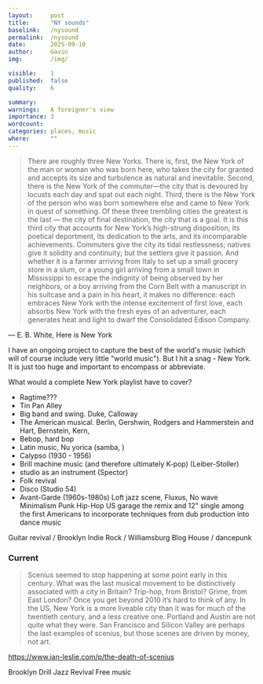 ```yaml
---
layout:     post
title:      "NY sounds"
baselink:   /nysound
permalink:  /nysound
date:       2025-09-10
author:     Gavin
img:        /img/

visible:    1
published:  false
quality:    6

summary:    
warnings: 	A foreigner's view
importance: 3
wordcount:  
categories: places, music
where:      ""
---
```



> There are roughly three New Yorks. There is, first, the New York of the man or woman who was born here, who takes the city for granted and accepts its size and turbulence as natural and inevitable. Second, there is the New York of the commuter—the city that is devoured by locusts each day and spat out each night. Third, there is the New York of the person who was born somewhere else and came to New York in quest of something. Of these three trembling cities the greatest is the last — the city of final destination, the city that is a goal. It is this third city that accounts for New York’s high-strung disposition, its poetical deportment, its dedication to the arts, and its incomparable achievements. Commuters give the city its tidal restlessness; natives give it solidity and continuity; but the settlers give it passion. And whether it is a farmer arriving from Italy to set up a small grocery store in a slum, or a young girl arriving from a small town in Mississippi to escape the indignity of being observed by her neighbors, or a boy arriving from the Corn Belt with a manuscript in his suitcase and a pain in his heart, it makes no difference: each embraces New York with the intense excitement of first love, each absorbs New York with the fresh eyes of an adventurer, each generates heat and light to dwarf the Consolidated Edison Company.

— E. B. White, Here is New York



I have an ongoing project to capture the best of the world's music (which will of course include very little "world music"). But I hit a snag - New York. It is just too huge and important to encompass or abbreviate.

What would a complete New York playlist have to cover?

* Ragtime???
* Tin Pan Alley
* Big band and swing. Duke, Calloway
* The American musical. Berlin, Gershwin, Rodgers and Hammerstein and Hart, Bernstein, Kern, 
* Bebop, hard bop
* Latin music, Nu yorica (samba, )
* Calypso (1930 - 1956)
* Brill machine music (and therefore ultimately K-pop) (Leiber-Stoller)
* studio as an instrument (Spector)
* Folk revival
* Disco (Studio 54)
* Avant-Garde (1960s-1980s)
	Loft jazz scene, 
	Fluxus, 
	No wave
	Minimalism
Punk
Hip-Hop
US garage
the remix and 12" single
among the first Americans to incorporate techniques from dub production into dance music

Guitar revival / Brooklyn Indie Rock / Williamsburg
Blog House / dancepunk 


### Current 

> Scenius seemed to stop happening at some point early in this century. What was the last musical movement to be distinctively associated with a city in Britain? Trip-hop, from Bristol? Grime, from East London? Once you get beyond 2010 it’s hard to think of any. In the US, New York is a more liveable city than it was for much of the twentieth century, and a less creative one. Portland and Austin are not quite what they were. San Francisco and Silicon Valley are perhaps the last examples of scenius, but those scenes are driven by money, not art.

https://www.ian-leslie.com/p/the-death-of-scenius


Brooklyn Drill
Jazz Revival
Free music 
